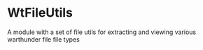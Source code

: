 # WtFileUtils
A module with a set of file utils for extracting and viewing various warthunder file file types
